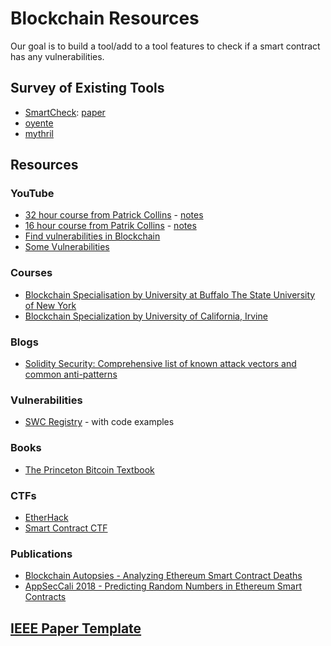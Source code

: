 # Blockchain Resources

Our goal is to build a tool/add to a tool features to check if a smart contract has any vulnerabilities.

## Survey of Existing Tools

- [SmartCheck](https://github.com/smartdec/smartcheck): [paper](https://orbilu.uni.lu/bitstream/10993/35862/3/smartcheck-paper.pdf)
- [oyente](https://github.com/enzymefinance/oyente)
- [mythril](https://github.com/ConsenSys/mythril)

## Resources

### YouTube

- [32 hour course from Patrick  Collins](https://www.youtube.com/watch?v=gyMwXuJrbJQ) - [notes](https://github.com/smartcontractkit/full-blockchain-solidity-course-js)
- [16 hour course from Patrik Collins](https://www.youtube.com/watch?v=M576WGiDBdQ) - [notes](https://github.com/smartcontractkit/full-blockchain-solidity-course-py)
- [Find vulnerabilities in Blockchain](https://www.youtube.com/watch?v=R1eZCmR91vQ)
- [Some Vulnerabilities](https://www.youtube.com/watch?v=IOUnhCTw6tE)

### Courses

- [Blockchain Specialisation by University at Buffalo The State University of New York](https://www.coursera.org/specializations/blockchain)
- [Blockchain Specialization by University of California, Irvine](https://www.coursera.org/specializations/uci-blockchain)

### Blogs

- [Solidity Security: Comprehensive list of known attack vectors and common anti-patterns](https://blog.sigmaprime.io/solidity-security.html)

### Vulnerabilities

- [SWC Registry](https://swcregistry.io/) - with code examples

### Books

- [The Princeton Bitcoin Textbook](https://bitcoinbook.cs.princeton.edu/)

### CTFs

- [EtherHack](https://etherhack.positive.com/#/)
- [Smart Contract CTF](https://blockchain-ctf.securityinnovation.com/#/)

### Publications

- [Blockchain Autopsies - Analyzing Ethereum Smart Contract Deaths](https://github.com/trailofbits/publications/tree/master/presentations/Blockchain%20Autopsies%20-%20Analyzing%20Smart%20Contract%20Deaths)
- [AppSecCali 2018 - Predicting Random Numbers in Ethereum Smart Contracts](https://schd.ws/hosted_files/appseccalifornia2018/00/AppSecCali%202018%20-%20Predicting%20Random%20Numbers%20in%20Ethereum%20Smart%20Contracts.pdf)

## [IEEE Paper Template](https://www.ieee.org/conferences/publishing/templates.html)
